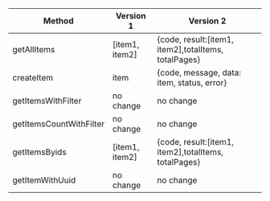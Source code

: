 | Method                  | Version 1      | Version 2                                            |
| ----------------------- | -------------- | ---------------------------------------------------- |
| getAllItems             | [item1, item2] | {code, result:[item1, item2],totalItems, totalPages} |
| createItem              | item           | {code, message, data: item, status, error}           |
| getItemsWithFilter      | no change      | no change                                            |
| getItemsCountWithFilter | no change      | no change                                            |
| getItemsByids           | [item1, item2] | {code, result:[item1, item2],totalItems, totalPages} |
| getItemWithUuid         | no change      | no change                                            |
